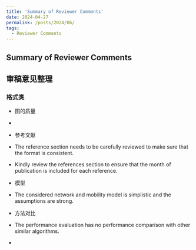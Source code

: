 ```yaml
---
title: 'Summary of Reviewer Comments'
date: 2024-04-27
permalink: /posts/2024/06/
tags:
  - Reviewer Comments
---
```


## Summary of Reviewer Comments

## 审稿意见整理

### 格式类
- 图的质量
- 

- 参考文献
- The reference section needs to be carefully reviewed to make sure that the format is consistent.
- Kindly review the references section to ensure that the month of publication is included for each reference.

- 模型
- The considered network and mobility model is simplistic and the assumptions are strong.

- 方法对比
- The performance evaluation has no performance comparison with other similar algorithms.
- 